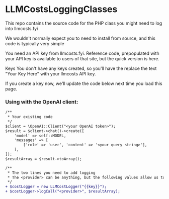 # LLMCostsLoggingClasses
This repo contains the source code for the PHP class you might need to log into llmcosts.fyi

We wouldn't normally expect you to need to install from source, and this code is typically very simple

You need an API key from llmcosts.fyi. Reference code, prepopulated with your API key is available to users of that site, but the quick version is here.

Keys
You don't have any keys created, so you'll have the replace the text "Your Key Here" with your llmcosts API key.


If you create a key now, we'll update the code below next time you load this page.


### Using with the OpenAI client:

```diff
/**
 * Your existing code
 */
$client = \OpenAI::Client("<your OpenAI token>");
$result = $client->chat()->create([
    'model' => self::MODEL,
    'messages' => [
        ['role' => 'user', 'content' => '<your query string>'],
    ],
]);
$resultArray = $result->toArray();

/**
 * The two lines you need to add logging
 * The <provider> can be anything, but the following values allow us to properly determine token usage
 */
+ $costLogger = new LLMCostLogger("{{key}}");
+ $costLogger->logCall("<provider>", $resultArray);
```
